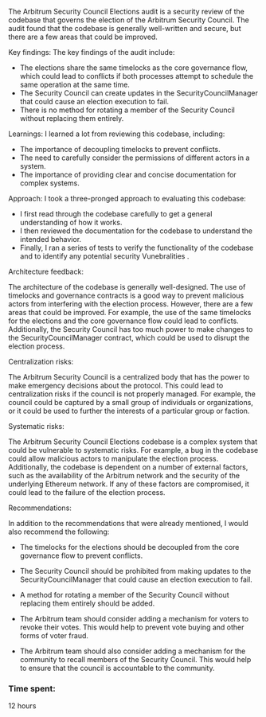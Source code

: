 The Arbitrum Security Council Elections audit is a security review of the codebase that governs the election of the Arbitrum Security Council. The audit found that the codebase is generally well-written and secure, but there are a few areas that could be improved.

Key findings:
The key findings of the audit include:

   * The elections share the same timelocks as the core governance flow, which could lead to conflicts if both processes attempt to schedule the same operation at the same time.
   * The Security Council can create updates in the SecurityCouncilManager that could cause an election execution to fail.
   * There is no method for rotating a member of the Security Council without replacing them entirely.

Learnings:
I learned a lot from reviewing this codebase, including:

* The importance of decoupling timelocks to prevent conflicts.
* The need to carefully consider the permissions of different actors in a system.
* The importance of providing clear and concise documentation for complex systems.

Approach:
I took a three-pronged approach to evaluating this codebase:

* I first read through the codebase carefully to get a general understanding of how it works.
* I then reviewed the documentation for the codebase to understand the intended behavior.
* Finally, I ran a series of tests to verify the functionality of the codebase and to identify any potential security Vunebralities .

Architecture feedback:

The architecture of the codebase is generally well-designed. The use of timelocks and governance contracts is a good way to prevent malicious actors from interfering with the election process. However, there are a few areas that could be improved. For example, the use of the same timelocks for the elections and the core governance flow could lead to conflicts. Additionally, the Security Council has too much power to make changes to the SecurityCouncilManager contract, which could be used to disrupt the election process.

Centralization risks:

The Arbitrum Security Council is a centralized body that has the power to make emergency decisions about the protocol. This could lead to centralization risks if the council is not properly managed. For example, the council could be captured by a small group of individuals or organizations, or it could be used to further the interests of a particular group or faction.

Systematic risks:

The Arbitrum Security Council Elections codebase is a complex system that could be vulnerable to systematic risks. For example, a bug in the codebase could allow malicious actors to manipulate the election process. Additionally, the codebase is dependent on a number of external factors, such as the availability of the Arbitrum network and the security of the underlying Ethereum network. If any of these factors are compromised, it could lead to the failure of the election process.

 Recommendations:

In addition to the recommendations that were already mentioned, I would also recommend the following:

* The timelocks for the elections should be decoupled from the core governance flow to prevent conflicts.
* The Security Council should be prohibited from making updates to the SecurityCouncilManager that could cause an election execution to fail.
* A method for rotating a member of the Security Council without replacing them entirely should be added.

* The Arbitrum team should consider adding a mechanism for voters to revoke their votes. This would help to prevent vote buying and other forms of voter fraud.
* The Arbitrum team should also consider adding a mechanism for the community to recall members of the Security Council. This would help to ensure that the council is accountable to the community.

### Time spent:
12 hours